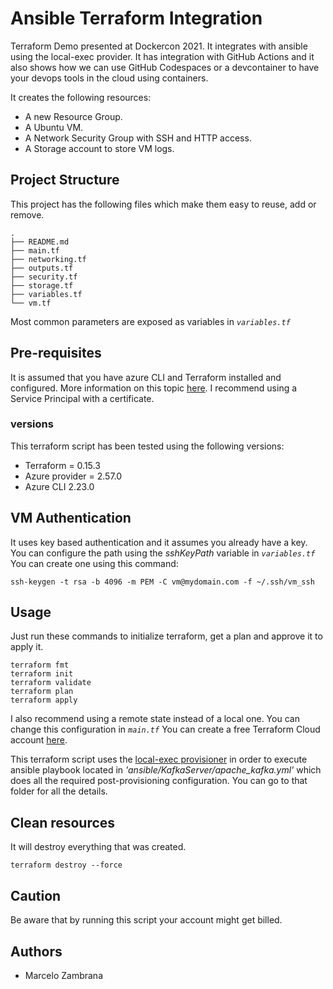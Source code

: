 # Ansible Terraform Integration

Terraform Demo presented at Dockercon 2021.
It integrates with ansible using the local-exec provider.
It has integration with GitHub Actions and it also shows how we can use GitHub Codespaces or a devcontainer to have your devops tools in the cloud using containers.

It creates the following resources:

- A new Resource Group.
- A Ubuntu VM.
- A Network Security Group with SSH and HTTP access.
- A Storage account to store VM logs.

## Project Structure

This project has the following files which make them easy to reuse, add or remove.

```ssh
.
├── README.md
├── main.tf
├── networking.tf
├── outputs.tf
├── security.tf
├── storage.tf
├── variables.tf
└── vm.tf
```

Most common parameters are exposed as variables in _`variables.tf`_

## Pre-requisites

It is assumed that you have azure CLI and Terraform installed and configured.
More information on this topic [here](https://docs.microsoft.com/en-us/azure/virtual-machines/linux/terraform-install-configure). I recommend using a Service Principal with a certificate.

### versions

This terraform script has been tested using the following versions:

- Terraform = 0.15.3
- Azure provider = 2.57.0
- Azure CLI 2.23.0

## VM Authentication

It uses key based authentication and it assumes you already have a key. You can configure the path using the _sshKeyPath_ variable in _`variables.tf`_ You can create one using this command:

```ssh
ssh-keygen -t rsa -b 4096 -m PEM -C vm@mydomain.com -f ~/.ssh/vm_ssh
```

## Usage

Just run these commands to initialize terraform, get a plan and approve it to apply it.

```ssh
terraform fmt
terraform init
terraform validate
terraform plan
terraform apply
```

I also recommend using a remote state instead of a local one. You can change this configuration in _`main.tf`_
You can create a free Terraform Cloud account [here](https://app.terraform.io).

This terraform script uses the [local-exec provisioner](https://www.terraform.io/docs/language/resources/provisioners/local-exec.html) in order to execute ansible playbook located in _'ansible/KafkaServer/apache_kafka.yml'_ which does all the required post-provisioning configuration. You can go to that folder for all the details.

## Clean resources

It will destroy everything that was created.

```ssh
terraform destroy --force
```

## Caution

Be aware that by running this script your account might get billed.

## Authors

- Marcelo Zambrana
